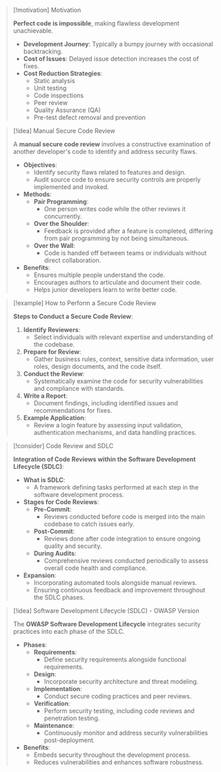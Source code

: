 > [!motivation] Motivation
>
> **Perfect code is impossible**, making flawless development unachievable.
> 
> - **Development Journey**: Typically a bumpy journey with occasional backtracking.
> - **Cost of Issues**: Delayed issue detection increases the cost of fixes.
> - **Cost Reduction Strategies**:
>   - Static analysis
>   - Unit testing
>   - Code inspections
>   - Peer review
>   - Quality Assurance (QA)
>   - Pre-test defect removal and prevention
>

> [!idea] Manual Secure Code Review
>
> A **manual secure code review** involves a constructive examination of another developer's code to identify and address security flaws.
> 
> - **Objectives**:
>   - Identify security flaws related to features and design.
>   - Audit source code to ensure security controls are properly implemented and invoked.
> - **Methods**:
>   - **Pair Programming**:
>     - One person writes code while the other reviews it concurrently.
>   - **Over the Shoulder**:
>     - Feedback is provided after a feature is completed, differing from pair programming by not being simultaneous.
>   - **Over the Wall**:
>     - Code is handed off between teams or individuals without direct collaboration.
> - **Benefits**:
>   - Ensures multiple people understand the code.
>   - Encourages authors to articulate and document their code.
>   - Helps junior developers learn to write better code.

> [!example] How to Perform a Secure Code Review
>
> **Steps to Conduct a Secure Code Review**:
> 
> 1. **Identify Reviewers**:
>    - Select individuals with relevant expertise and understanding of the codebase.
> 2. **Prepare for Review**:
>    - Gather business rules, context, sensitive data information, user roles, design documents, and the code itself.
> 3. **Conduct the Review**:
>    - Systematically examine the code for security vulnerabilities and compliance with standards.
> 4. **Write a Report**:
>    - Document findings, including identified issues and recommendations for fixes.
> 5. **Example Application**:
>    - Review a login feature by assessing input validation, authentication mechanisms, and data handling practices.
>

> [!consider] Code Review and SDLC
>
> **Integration of Code Reviews within the Software Development Lifecycle (SDLC)**:
> 
> - **What is SDLC**:
>   - A framework defining tasks performed at each step in the software development process.
> - **Stages for Code Reviews**:
>   - **Pre-Commit**:
>     - Reviews conducted before code is merged into the main codebase to catch issues early.
>   - **Post-Commit**:
>     - Reviews done after code integration to ensure ongoing quality and security.
>   - **During Audits**:
>     - Comprehensive reviews conducted periodically to assess overall code health and compliance.
> - **Expansion**:
>   - Incorporating automated tools alongside manual reviews.
>   - Ensuring continuous feedback and improvement throughout the SDLC phases.

> [!idea] Software Development Lifecycle (SDLC) - OWASP Version
>
> The **OWASP Software Development Lifecycle** integrates security practices into each phase of the SDLC.
> 
> - **Phases**:
>   - **Requirements**:
>     - Define security requirements alongside functional requirements.
>   - **Design**:
>     - Incorporate security architecture and threat modeling.
>   - **Implementation**:
>     - Conduct secure coding practices and peer reviews.
>   - **Verification**:
>     - Perform security testing, including code reviews and penetration testing.
>   - **Maintenance**:
>     - Continuously monitor and address security vulnerabilities post-deployment.
> - **Benefits**:
>   - Embeds security throughout the development process.
>   - Reduces vulnerabilities and enhances software robustness.
